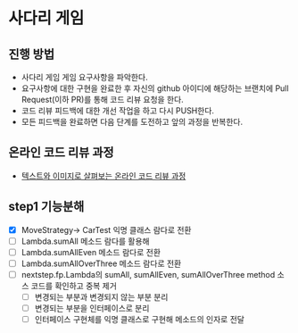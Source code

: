 # 사다리 게임
## 진행 방법
* 사다리 게임 게임 요구사항을 파악한다.
* 요구사항에 대한 구현을 완료한 후 자신의 github 아이디에 해당하는 브랜치에 Pull Request(이하 PR)를 통해 코드 리뷰 요청을 한다.
* 코드 리뷰 피드백에 대한 개선 작업을 하고 다시 PUSH한다.
* 모든 피드백을 완료하면 다음 단계를 도전하고 앞의 과정을 반복한다.

## 온라인 코드 리뷰 과정
* [텍스트와 이미지로 살펴보는 온라인 코드 리뷰 과정](https://github.com/nextstep-step/nextstep-docs/tree/master/codereview)


## step1 기능분해
* [X] MoveStrategy-> CarTest 익명 클래스 람다로 전환
* [ ] Lambda.sumAll 메소드 람다를 활용해 
* [ ] Lambda.sumAllEven 메소드 람다로 전환
* [ ] Lambda.sumAllOverThree 메소드 람다로 전환
* [ ] nextstep.fp.Lambda의 sumAll, sumAllEven, sumAllOverThree method 소스 코드를 확인하고 중복 제거
  * [ ] 변경되는 부분과 변경되지 않는 부분 분리
  * [ ] 변경되는 부분을 인터페이스로 분리
  * [ ] 인터페이스 구현체를 익명 클래스로 구현해 메소드의 인자로 전달
